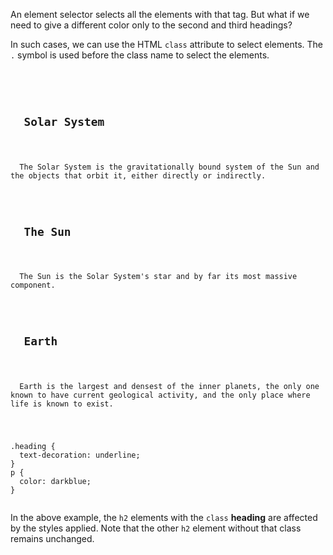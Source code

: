 An element selector selects all the elements with that tag. But what if we need to give a different color only to the second and third headings?

In such cases, we can use the HTML `class` attribute to select elements. The `.` symbol is used before the class name to select the elements.

<codeblock language="css" type="lesson">
<code>
<panel language="html">
<h2>
  Solar System
</h2>
<p>
  The Solar System is the gravitationally bound system of the Sun and the objects that orbit it, either directly or indirectly.
</p>
<h2 class="heading">
  The Sun
</h2>
<p>
  The Sun is the Solar System's star and by far its most massive component.
</p>
<h2 class="heading">
  Earth
</h2>
<p>
  Earth is the largest and densest of the inner planets, the only one known to have current geological activity, and the only place where life is known to exist.
</p>
</panel>
<panel language="css">
.heading {
  text-decoration: underline;
}
p {
  color: darkblue;
}
</panel>
</code>
</codeblock>

In the above example, the `h2` elements with the `class` **heading** are affected by the styles applied. Note that the other `h2` element without that class remains unchanged.
